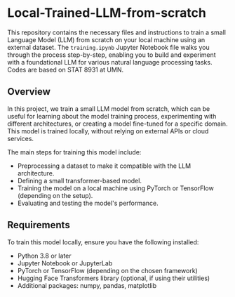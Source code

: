 # Local-Trained-LLM-from-scratch

This repository contains the necessary files and instructions to train a small Language Model (LLM) from scratch on your local machine using an external dataset. The `training.ipynb` Jupyter Notebook file walks you through the process step-by-step, enabling you to build and experiment with a foundational LLM for various natural language processing tasks. Codes are based on STAT 8931 at UMN.

## Overview

In this project, we train a small LLM model from scratch, which can be useful for learning about the model training process, experimenting with different architectures, or creating a model fine-tuned for a specific domain. This model is trained locally, without relying on external APIs or cloud services.

The main steps for training this model include:
- Preprocessing a dataset to make it compatible with the LLM architecture.
- Defining a small transformer-based model.
- Training the model on a local machine using PyTorch or TensorFlow (depending on the setup).
- Evaluating and testing the model's performance.

## Requirements

To train this model locally, ensure you have the following installed:

- Python 3.8 or later
- Jupyter Notebook or JupyterLab
- PyTorch or TensorFlow (depending on the chosen framework)
- Hugging Face Transformers library (optional, if using their utilities)
- Additional packages: numpy, pandas, matplotlib

